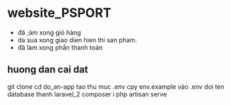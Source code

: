 # website_PSPORT
- đã ;àm xong giỏ hàng
- da sua xong giao dien hien thi san pham.
- đã làm xong phần thanh toán

## huong dan cai dat
git clone
cd do_an-app
tao thu muc .env
cpy env.example vào .env
doi ten database thanh laravel_2
composer i
php artisan serve
